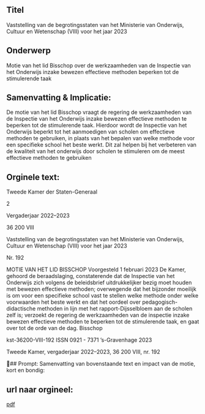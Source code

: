 ## Titel
Vaststelling van de begrotingsstaten van het Ministerie van Onderwijs, Cultuur en Wetenschap (VIII) voor het jaar 2023
## Onderwerp
Motie van het lid Bisschop over de werkzaamheden van de Inspectie van het Onderwijs inzake bewezen effectieve methoden beperken tot de stimulerende taak
## Samenvatting & Implicatie:

De motie van het lid Bisschop vraagt de regering de werkzaamheden van de Inspectie van het Onderwijs inzake bewezen effectieve methoden te beperken tot de stimulerende taak. Hierdoor wordt de Inspectie van het Onderwijs beperkt tot het aanmoedigen van scholen om effectieve methoden te gebruiken, in plaats van het bepalen van welke methode voor een specifieke school het beste werkt. Dit zal helpen bij het verbeteren van de kwaliteit van het onderwijs door scholen te stimuleren om de meest effectieve methoden te gebruiken
## Orginele text:


Tweede Kamer der Staten-Generaal

2

Vergaderjaar 2022–2023

36 200 VIII

Vaststelling van de begrotingsstaten van het
Ministerie van Onderwijs, Cultuur en
Wetenschap (VIII) voor het jaar 2023

Nr. 192

MOTIE VAN HET LID BISSCHOP
Voorgesteld 1 februari 2023
De Kamer,
gehoord de beraadslaging,
constaterende dat de Inspectie van het Onderwijs zich volgens de
beleidsbrief uitdrukkelijker bezig moet houden met bewezen effectieve
methoden;
overwegende dat het bijzonder moeilijk is om voor een specifieke school
vast te stellen welke methode onder welke voorwaarden het beste werkt
en dat het oordeel over pedagogisch-didactische methoden in lijn met het
rapport-Dijsselbloem aan de scholen zelf is;
verzoekt de regering de werkzaamheden van de inspectie inzake bewezen
effectieve methoden te beperken tot de stimulerende taak,
en gaat over tot de orde van de dag.
Bisschop

kst-36200-VIII-192
ISSN 0921 - 7371
’s-Gravenhage 2023

Tweede Kamer, vergaderjaar 2022–2023, 36 200 VIII, nr. 192

## Prompt:
Samenvatting van bovenstaande text en impact van de motie, kort en bondig:

## url naar orgineel:
[pdf](https://gegevensmagazijn.tweedekamer.nl/OData/v4/2.0/Document(1ecd6f09-1162-4bc1-a1ee-ca6732926b5e)/resource)
